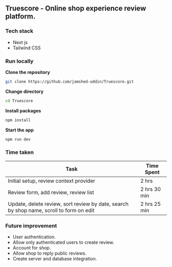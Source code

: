 ## Truescore - Online shop experience review platform.

### Tech stack

- Next js
- Tailwind CSS

### Run locally

**Clone the repository**

```bash
git clone https://github.com/jamshed-uddin/Truescore.git

```

**Change directory**

```bash
cd Truescore
```

**Install packages**

```bash
npm install
```

**Start the app**

```bash
npm run dev
```

### Time taken

| Task                                                                                    | Time Spent   |
| --------------------------------------------------------------------------------------- | ------------ |
| Initial setup, review context provider                                                  | 2 hrs        |
| Review form, add review, review list                                                    | 2 hrs 30 min |
| Update, delete review, sort review by date, search by shop name, scroll to form on edit | 2 hrs 25 min |

### Future improvement

- User authentication.
- Allow only authenticated users to create review.
- Account for shop.
- Allow shop to reply public reviews.
- Create server and database integration.
